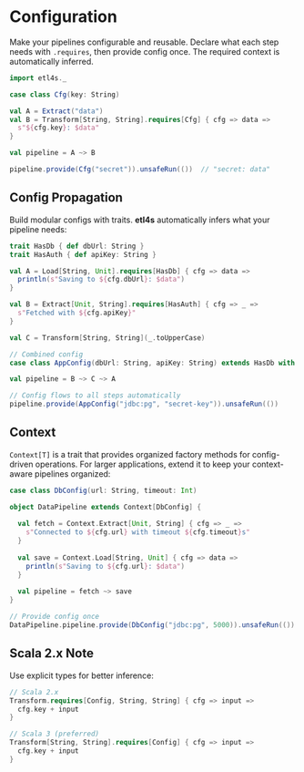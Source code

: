 
# Configuration

Make your pipelines configurable and reusable. Declare what each step needs with `.requires`, then provide config once. The required context is automatically inferred.

```scala
import etl4s._

case class Cfg(key: String)

val A = Extract("data")
val B = Transform[String, String].requires[Cfg] { cfg => data =>
  s"${cfg.key}: $data"
}

val pipeline = A ~> B

pipeline.provide(Cfg("secret")).unsafeRun(())  // "secret: data"
```

## Config Propagation

Build modular configs with traits. **etl4s** automatically infers what your pipeline needs:

```scala
trait HasDb { def dbUrl: String }
trait HasAuth { def apiKey: String }

val A = Load[String, Unit].requires[HasDb] { cfg => data =>
  println(s"Saving to ${cfg.dbUrl}: $data")
}

val B = Extract[Unit, String].requires[HasAuth] { cfg => _ =>
  s"Fetched with ${cfg.apiKey}"
}

val C = Transform[String, String](_.toUpperCase)

// Combined config
case class AppConfig(dbUrl: String, apiKey: String) extends HasDb with HasAuth

val pipeline = B ~> C ~> A

// Config flows to all steps automatically
pipeline.provide(AppConfig("jdbc:pg", "secret-key")).unsafeRun(())
```

## Context

`Context[T]` is a trait that provides organized factory methods for config-driven operations. For larger applications, extend it to keep your context-aware pipelines organized:

```scala
case class DbConfig(url: String, timeout: Int)

object DataPipeline extends Context[DbConfig] {
  
  val fetch = Context.Extract[Unit, String] { cfg => _ =>
    s"Connected to ${cfg.url} with timeout ${cfg.timeout}s"
  }
  
  val save = Context.Load[String, Unit] { cfg => data =>
    println(s"Saving to ${cfg.url}: $data")
  }
  
  val pipeline = fetch ~> save
}

// Provide config once
DataPipeline.pipeline.provide(DbConfig("jdbc:pg", 5000)).unsafeRun(())
```

## Scala 2.x Note

Use explicit types for better inference:

```scala
// Scala 2.x
Transform.requires[Config, String, String] { cfg => input => 
  cfg.key + input
}

// Scala 3 (preferred)
Transform[String, String].requires[Config] { cfg => input => 
  cfg.key + input
}
```

